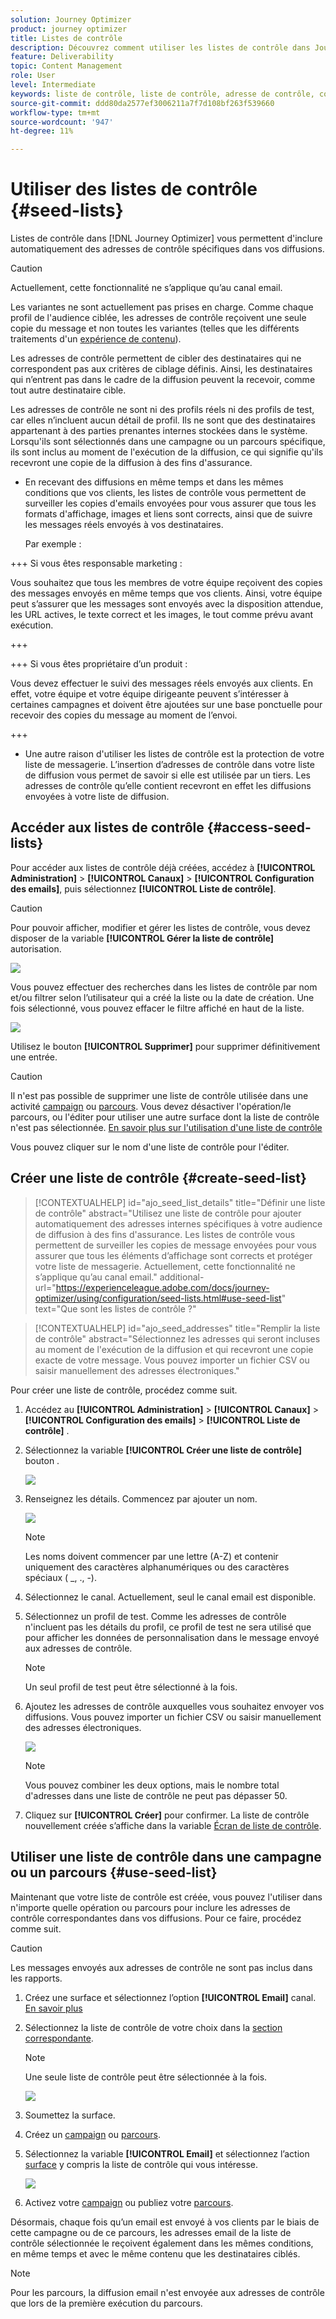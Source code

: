 ```yaml
---
solution: Journey Optimizer
product: journey optimizer
title: Listes de contrôle
description: Découvrez comment utiliser les listes de contrôle dans Journey Optimizer
feature: Deliverability
topic: Content Management
role: User
level: Intermediate
keywords: liste de contrôle, liste de contrôle, adresse de contrôle, configuration
source-git-commit: ddd80da2577ef3006211a7f7d108bf263f539660
workflow-type: tm+mt
source-wordcount: '947'
ht-degree: 11%

---
```


# Utiliser des listes de contrôle {#seed-lists}

Listes de contrôle dans [!DNL Journey Optimizer] vous permettent d&#39;inclure automatiquement des adresses de contrôle spécifiques dans vos diffusions.

>[!CAUTION]
>
>Actuellement, cette fonctionnalité ne s’applique qu’au canal email.
>
>Les variantes ne sont actuellement pas prises en charge. Comme chaque profil de l&#39;audience ciblée, les adresses de contrôle reçoivent une seule copie du message et non toutes les variantes (telles que les différents traitements d&#39;un [expérience de contenu](../campaigns/get-started-experiment.md)).

Les adresses de contrôle permettent de cibler des destinataires qui ne correspondent pas aux critères de ciblage définis. Ainsi, les destinataires qui n’entrent pas dans le cadre de la diffusion peuvent la recevoir, comme tout autre destinataire cible.

Les adresses de contrôle ne sont ni des profils réels ni des profils de test, car elles n’incluent aucun détail de profil. Ils ne sont que des destinataires appartenant à des parties prenantes internes stockées dans le système. Lorsqu&#39;ils sont sélectionnés dans une campagne ou un parcours spécifique, ils sont inclus au moment de l&#39;exécution de la diffusion, ce qui signifie qu&#39;ils recevront une copie de la diffusion à des fins d&#39;assurance.

* En recevant des diffusions en même temps et dans les mêmes conditions que vos clients, les listes de contrôle vous permettent de surveiller les copies d&#39;emails envoyées pour vous assurer que tous les formats d&#39;affichage, images et liens sont corrects, ainsi que de suivre les messages réels envoyés à vos destinataires.

  Par exemple :

+++ Si vous êtes responsable marketing :

  Vous souhaitez que tous les membres de votre équipe reçoivent des copies des messages envoyés en même temps que vos clients. Ainsi, votre équipe peut s’assurer que les messages sont envoyés avec la disposition attendue, les URL actives, le texte correct et les images, le tout comme prévu avant exécution.

+++

+++ Si vous êtes propriétaire d’un produit :

  Vous devez effectuer le suivi des messages réels envoyés aux clients. En effet, votre équipe et votre équipe dirigeante peuvent s’intéresser à certaines campagnes et doivent être ajoutées sur une base ponctuelle pour recevoir des copies du message au moment de l’envoi.

+++

* Une autre raison d&#39;utiliser les listes de contrôle est la protection de votre liste de messagerie. L’insertion d’adresses de contrôle dans votre liste de diffusion vous permet de savoir si elle est utilisée par un tiers. Les adresses de contrôle qu’elle contient recevront en effet les diffusions envoyées à votre liste de diffusion.

## Accéder aux listes de contrôle {#access-seed-lists}

Pour accéder aux listes de contrôle déjà créées, accédez à **[!UICONTROL Administration]** > **[!UICONTROL Canaux]** > **[!UICONTROL Configuration des emails]**, puis sélectionnez **[!UICONTROL Liste de contrôle]**.

<!--
>[!CAUTION]
>
>Permissions to view, export and manage the seed lists are restricted to [Journey Administrators](../administration/ootb-product-profiles.md#journey-administrator). Learn more on managing [!DNL Journey Optimizer] users' access rights in [this section](../administration/permissions-overview.md).-->

>[!CAUTION]
>
>Pour pouvoir afficher, modifier et gérer les listes de contrôle, vous devez disposer de la variable **[!UICONTROL Gérer la liste de contrôle]** autorisation.

![](assets/seed-list-access.png)

Vous pouvez effectuer des recherches dans les listes de contrôle par nom et/ou filtrer selon l’utilisateur qui a créé la liste ou la date de création. Une fois sélectionné, vous pouvez effacer le filtre affiché en haut de la liste.

![](assets/seed-list-filtering.png)

Utilisez le bouton **[!UICONTROL Supprimer]** pour supprimer définitivement une entrée.

>[!CAUTION]
>
>Il n&#39;est pas possible de supprimer une liste de contrôle utilisée dans une activité [campaign](../campaigns/review-activate-campaign.md) ou [parcours](../building-journeys/publishing-the-journey.md). Vous devez désactiver l&#39;opération/le parcours, ou l&#39;éditer pour utiliser une autre surface dont la liste de contrôle n&#39;est pas sélectionnée. [En savoir plus sur l&#39;utilisation d&#39;une liste de contrôle](#use-seed-list)

Vous pouvez cliquer sur le nom d&#39;une liste de contrôle pour l&#39;éditer. <!--Use the **[!UICONTROL Edit]** button to edit a seed list.-->

## Créer une liste de contrôle {#create-seed-list}

>[!CONTEXTUALHELP]
>id="ajo_seed_list_details"
>title="Définir une liste de contrôle"
>abstract="Utilisez une liste de contrôle pour ajouter automatiquement des adresses internes spécifiques à votre audience de diffusion à des fins d&#39;assurance. Les listes de contrôle vous permettent de surveiller les copies de message envoyées pour vous assurer que tous les éléments d’affichage sont corrects et protéger votre liste de messagerie. Actuellement, cette fonctionnalité ne s’applique qu’au canal email."
>additional-url="https://experienceleague.adobe.com/docs/journey-optimizer/using/configuration/seed-lists.html#use-seed-list" text="Que sont les listes de contrôle ?"

>[!CONTEXTUALHELP]
>id="ajo_seed_addresses"
>title="Remplir la liste de contrôle"
>abstract="Sélectionnez les adresses qui seront incluses au moment de l&#39;exécution de la diffusion et qui recevront une copie exacte de votre message. Vous pouvez importer un fichier CSV ou saisir manuellement des adresses électroniques."

Pour créer une liste de contrôle, procédez comme suit.

1. Accédez au **[!UICONTROL Administration]** > **[!UICONTROL Canaux]** > **[!UICONTROL Configuration des emails]** > **[!UICONTROL Liste de contrôle]** .

1. Sélectionnez la variable **[!UICONTROL Créer une liste de contrôle]** bouton .

   ![](assets/seed-list-create-button.png)

1. Renseignez les détails. Commencez par ajouter un nom.

   ![](assets/seed-list-details.png)

   >[!NOTE]
   >
   >Les noms doivent commencer par une lettre (A-Z) et contenir uniquement des caractères alphanumériques ou des caractères spéciaux ( _, ., -).

1. Sélectionnez le canal. Actuellement, seul le canal email est disponible.

1. Sélectionnez un profil de test. Comme les adresses de contrôle n&#39;incluent pas les détails du profil, ce profil de test ne sera utilisé que pour afficher les données de personnalisation dans le message envoyé aux adresses de contrôle.

   >[!NOTE]
   >
   >Un seul profil de test peut être sélectionné à la fois.

1. Ajoutez les adresses de contrôle auxquelles vous souhaitez envoyer vos diffusions. Vous pouvez importer un fichier CSV ou saisir manuellement des adresses électroniques.

   ![](assets/seed-list-email-addresses.png)

   >[!NOTE]
   >
   >Vous pouvez combiner les deux options, mais le nombre total d&#39;adresses dans une liste de contrôle ne peut pas dépasser 50.

1. Cliquez sur **[!UICONTROL Créer]** pour confirmer. La liste de contrôle nouvellement créée s’affiche dans la variable [Écran de liste de contrôle](#access-seed-lists).

## Utiliser une liste de contrôle dans une campagne ou un parcours {#use-seed-list}

Maintenant que votre liste de contrôle est créée, vous pouvez l&#39;utiliser dans n&#39;importe quelle opération ou parcours pour inclure les adresses de contrôle correspondantes dans vos diffusions. Pour ce faire, procédez comme suit.

>[!CAUTION]
>
>Les messages envoyés aux adresses de contrôle ne sont pas inclus dans les rapports.

1. Créez une surface et sélectionnez l’option **[!UICONTROL Email]** canal. [En savoir plus](../email/email-settings.md)

1. Sélectionnez la liste de contrôle de votre choix dans la [section correspondante](../email/email-settings.md#seed-list).

   >[!NOTE]
   >
   >Une seule liste de contrôle peut être sélectionnée à la fois.

   ![](assets/seed-list-surface.png)

1. Soumettez la surface.

1. Créez un [campaign](../campaigns/create-campaign.md) ou [parcours](../building-journeys/journey-gs.md).

1. Sélectionnez la variable **[!UICONTROL Email]** et sélectionnez l’action [surface](channel-surfaces.md) y compris la liste de contrôle qui vous intéresse.

   ![](assets/seed-list-campaign-email.png)

1. Activez votre [campaign](../campaigns/review-activate-campaign.md) ou publiez votre [parcours](../building-journeys/publishing-the-journey.md).

Désormais, chaque fois qu’un email est envoyé à vos clients par le biais de cette campagne ou de ce parcours, les adresses email de la liste de contrôle sélectionnée le reçoivent également dans les mêmes conditions, en même temps et avec le même contenu que les destinataires ciblés.

>[!NOTE]
>
>Pour les parcours, la diffusion email n&#39;est envoyée aux adresses de contrôle que lors de la première exécution du parcours.

